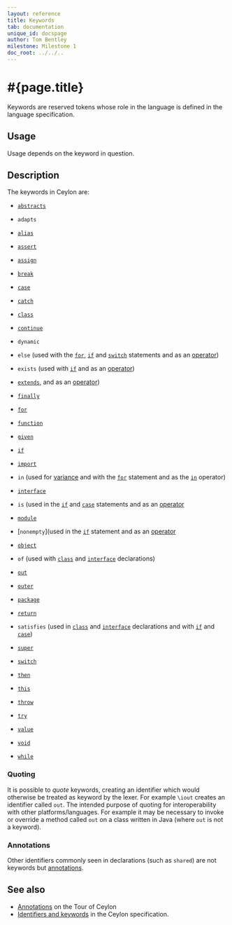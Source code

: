 ```yaml
---
layout: reference
title: Keywords
tab: documentation
unique_id: docspage
author: Tom Bentley
milestone: Milestone 1
doc_root: ../../..
---
```


# #{page.title}

Keywords are reserved tokens whose role in the language is defined in the 
language specification.

## Usage 

Usage depends on the keyword in question.

## Description

The keywords in Ceylon are:

* [`abstracts`](../type-parameters#constraints)
* `adapts`
* [`alias`](../type-alias)
* [`assert`](../../statement/assert)
* [`assign`](../attribute#attribute_setters)
* [`break`](../../statement/break)
* [`case`](../../statement/switch)
* [`catch`](../../statement/try)
* [`class`](../class)
* [`continue`](../../statement/continue)
* `dynamic`
* `else` 
   (used with the [`for`](../../statement/for), 
   [`if`](../../statement/if) and 
   [`switch`](../../statement/switch) statements and as an
   [operator](../../operator/else/))
* `exists` 
   (used with [`if`](../../statement/if#if_exists_) and as an 
   [operator](../../operator/exists))
* [`extends`](../class), and as an 
   [operator](../../operator/extends))
* [`finally`](../../statement/try)
* [`for`](../../statement/for)
* [`function`](../type-inference)
* [`given`](../type-parameters#constraints)
* [`if`](../../statement/if)

* [`import`](../../statement/import)
* `in` 
   (used for [variance](../type-parameters#variance) and with the
   [`for`](../../statement/for) statement and as the
   [`in`](../../operator/in) operator)
* [`interface`](../interface)
* `is` (used in the [`if`](../../statement/if#if_is_) and 
   [`case`](../../statement/switch) statements and as an 
   [operator](../../operator/is)
* [`module`](../module#descriptor)
* [`nonempty`](used in the [`if`](../../statement/if#if_is_) statement and as an 
   [operator](../../operator/is)
* [`object`](../object)
* `of` 
   (used with [`class`](../class) and 
   [`interface`](../interface) declarations)
* [`out`](../type-parameters#variance)
* [`outer`](../../expression/outer)
* [`package`](../package#usage)
* [`return`](../../statement/return)
* `satisfies` 
   (used in [`class`](../class) and 
   [`interface`](../interface) declarations and with
   [`if`](../../statement/if#if_satisfies_) and
   [`case`](../../statement/switch))
* [`super`](../../expression/super)
* [`switch`](../../statement/switch)
* [`then`](../../operator/then/)
* [`this`](../../expression/this)
* [`throw`](../../statement/throw)
* [`try`](../../statement/try)
* [`value`](../type-inference)
* [`void`](../method#return_type)
* [`while`](../../statement/while)


### Quoting

It is possible to *quote* keywords, creating an identifier which would 
otherwise be treated as keyword by the lexer. For example `\iout` creates an 
identifier called `out`. The intended purpose of quoting for interoperability 
with other platforms/languages. For example it may be necessary to invoke or 
override a method called `out` on a class written in 
Java (where `out` is not a keyword).

### Annotations

Other identifiers commonly seen in declarations (such as `shared`) are not 
keywords but [annotations](../annotation). 

## See also

* [Annotations](../../../tour/annotations) on the Tour of Ceylon
* [Identifiers and keywords](#{page.doc_root}/#{site.urls.spec_relative}#identifiersandkeywords)
  in the Ceylon specification.


